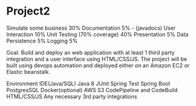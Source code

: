 # Project2
Simulate some business 30%
Documentation 5% - (javadocs)
User Interaction 10%
Unit Testing (70% coverage) 40%
Presentation 5%
Data Persistence 5%
Logging 5%

Goal: Build and deploy an web application with at least 1 third party integration and a user interface using HTML/CSS/JS. The project will be built using devops automation and deployed either on an Amazon EC2 or Elastic beanstalk.

Environment
IDE(Java/SQL)
Java 8
JUnit
Spring Test
Spring Boot
PostgresSQL
Docker(optional)
AWS S3
CodePipeline and CodeBuild
HTML/CSS/JS
Any necessary 3rd party integrations
